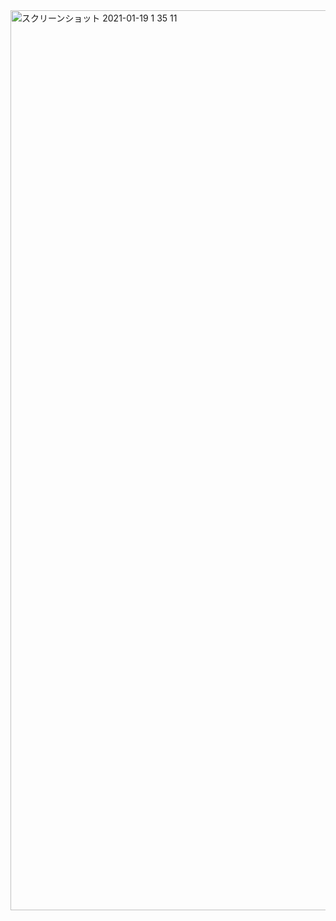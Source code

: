 <img width="1440" alt="スクリーンショット 2021-01-19 1 35 11" src="https://user-images.githubusercontent.com/10515/104941840-ee505100-59f6-11eb-93cc-51c2d4f8a243.png">
